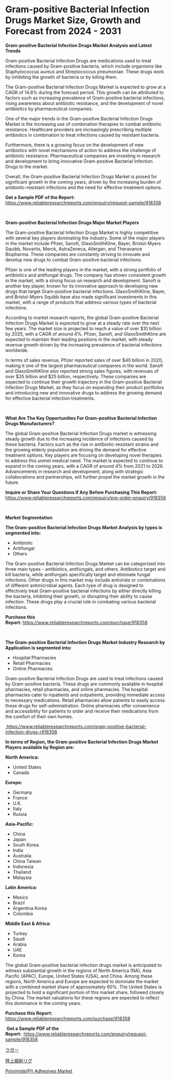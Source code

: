 <p><h1>Gram-positive Bacterial Infection Drugs Market Size, Growth and Forecast from 2024 - 2031</h1></p><p><strong>Gram-positive Bacterial Infection Drugs Market Analysis and Latest Trends</strong></p>
<p><p>Gram-positive Bacterial Infection Drugs are medications used to treat infections caused by Gram-positive bacteria, which include organisms like Staphylococcus aureus and Streptococcus pneumoniae. These drugs work by inhibiting the growth of bacteria or by killing them.</p><p>The Gram-positive Bacterial Infection Drugs Market is expected to grow at a CAGR of 14.8% during the forecast period. This growth can be attributed to factors such as increasing prevalence of Gram-positive bacterial infections, rising awareness about antibiotic resistance, and the development of novel antibiotics by pharmaceutical companies.</p><p>One of the major trends in the Gram-positive Bacterial Infection Drugs Market is the increasing use of combination therapies to combat antibiotic resistance. Healthcare providers are increasingly prescribing multiple antibiotics in combination to treat infections caused by resistant bacteria.</p><p>Furthermore, there is a growing focus on the development of new antibiotics with novel mechanisms of action to address the challenge of antibiotic resistance. Pharmaceutical companies are investing in research and development to bring innovative Gram-positive Bacterial Infection Drugs to the market.</p><p>Overall, the Gram-positive Bacterial Infection Drugs Market is poised for significant growth in the coming years, driven by the increasing burden of antibiotic-resistant infections and the need for effective treatment options.</p></p>
<p><strong>Get a Sample PDF of the Report:&nbsp;</strong> <a href="https://www.reliableresearchreports.com/enquiry/request-sample/918358">https://www.reliableresearchreports.com/enquiry/request-sample/918358</a></p>
<p>&nbsp;</p>
<p><strong>Gram-positive Bacterial Infection Drugs Major Market Players</strong></p>
<p><p>The Gram-positive Bacterial Infection Drugs Market is highly competitive with several key players dominating the industry. Some of the major players in the market include Pfizer, Sanofi, GlaxoSmithKline, Bayer, Bristol-Myers Squibb, Novartis, Merck, AstraZeneca, Allergan, and Theravance Biopharma. These companies are constantly striving to innovate and develop new drugs to combat Gram-positive bacterial infections.</p><p>Pfizer is one of the leading players in the market, with a strong portfolio of antibiotics and antifungal drugs. The company has shown consistent growth in the market, with a strong focus on research and development. Sanofi is another key player, known for its innovative approach to developing new drugs that target Gram-positive bacterial infections. GlaxoSmithKline, Bayer, and Bristol-Myers Squibb have also made significant investments in this market, with a range of products that address various types of bacterial infections.</p><p>According to market research reports, the global Gram-positive Bacterial Infection Drugs Market is expected to grow at a steady rate over the next few years. The market size is projected to reach a value of over $10 billion by 2025, with a CAGR of around 4%. Pfizer, Sanofi, and GlaxoSmithKline are expected to maintain their leading positions in the market, with steady revenue growth driven by the increasing prevalence of bacterial infections worldwide.</p><p>In terms of sales revenue, Pfizer reported sales of over $40 billion in 2020, making it one of the largest pharmaceutical companies in the world. Sanofi and GlaxoSmithKline also reported strong sales figures, with revenues of over $35 billion and $25 billion, respectively. These companies are expected to continue their growth trajectory in the Gram-positive Bacterial Infection Drugs Market, as they focus on expanding their product portfolios and introducing new and innovative drugs to address the growing demand for effective bacterial infection treatments.</p></p>
<p>&nbsp;</p>
<p><strong>What Are The Key Opportunities For Gram-positive Bacterial Infection Drugs Manufacturers?</strong></p>
<p><p>The global Gram-positive Bacterial Infection Drugs market is witnessing steady growth due to the increasing incidence of infections caused by these bacteria. Factors such as the rise in antibiotic-resistant strains and the growing elderly population are driving the demand for effective treatment options. Key players are focusing on developing novel therapies to address this unmet medical need. The market is expected to continue to expand in the coming years, with a CAGR of around 4% from 2021 to 2026. Advancements in research and development, along with strategic collaborations and partnerships, will further propel the market growth in the future.</p></p>
<p><strong>Inquire or Share Your Questions If Any Before Purchasing This Report:</strong> <a href="https://www.reliableresearchreports.com/enquiry/pre-order-enquiry/918358">https://www.reliableresearchreports.com/enquiry/pre-order-enquiry/918358</a></p>
<p>&nbsp;</p>
<p><strong>Market Segmentation</strong></p>
<p><strong>The Gram-positive Bacterial Infection Drugs Market Analysis by types is segmented into:</strong></p>
<p><ul><li>Antibiotic</li><li>Antifungal</li><li>Others</li></ul></p>
<p><p>The Gram-positive Bacterial Infection Drugs Market can be categorized into three main types - antibiotics, antifungals, and others. Antibiotics target and kill bacteria, while antifungals specifically target and eliminate fungal infections. Other drugs in this market may include antivirals or combinations of different antimicrobial agents. Each type of drug is designed to effectively treat Gram-positive bacterial infections by either directly killing the bacteria, inhibiting their growth, or disrupting their ability to cause infection. These drugs play a crucial role in combating various bacterial infections.</p></p>
<p><strong>Purchase this Report:&nbsp;</strong><a href="https://www.reliableresearchreports.com/purchase/918358">https://www.reliableresearchreports.com/purchase/918358</a></p>
<p>&nbsp;</p>
<p><strong>The Gram-positive Bacterial Infection Drugs Market Industry Research by Application is segmented into:</strong></p>
<p><ul><li>Hospital Pharmacies</li><li>Retail Pharmacies</li><li>Online Pharmacies</li></ul></p>
<p><p>Gram-positive Bacterial Infection Drugs are used to treat infections caused by Gram-positive bacteria. These drugs are commonly available in hospital pharmacies, retail pharmacies, and online pharmacies. The hospital pharmacies cater to inpatients and outpatients, providing immediate access to necessary medications. Retail pharmacies allow patients to easily access these drugs for self-administration. Online pharmacies offer convenience and accessibility for patients to order and receive their medications from the comfort of their own homes.</p></p>
<p><a href="https://www.reliableresearchreports.com/gram-positive-bacterial-infection-drugs-r918358">&nbsp;https://www.reliableresearchreports.com/gram-positive-bacterial-infection-drugs-r918358</a></p>
<p><strong>In terms of Region, the Gram-positive Bacterial Infection Drugs Market Players available by Region are:</strong></p>
<p>
    <p> <strong> North America: </strong>
        <ul>
            <li>United States</li>
            <li>Canada</li>
        </ul>
        </p> 
    <p> <strong> Europe: </strong>
        <ul>
            <li>Germany</li>
            <li>France</li>
            <li>U.K.</li>
            <li>Italy</li>
            <li>Russia</li>
        </ul>
        </p> 
    <p> <strong> Asia-Pacific: </strong>
        <ul>
            <li>China</li>
            <li>Japan</li>
            <li>South Korea</li>
            <li>India</li>
            <li>Australia</li>
            <li>China Taiwan</li>
            <li>Indonesia</li>
            <li>Thailand</li>
            <li>Malaysia</li>
        </ul>
        </p> 
    <p> <strong> Latin America: </strong>
        <ul>
            <li>Mexico</li>
            <li>Brazil</li>
            <li>Argentina Korea</li>
            <li>Colombia</li>
        </ul>
        </p> 
    <p> <strong> Middle East & Africa: </strong>
        <ul>
            <li>Turkey</li>
            <li>Saudi</li>
            <li>Arabia</li>
            <li>UAE</li>
            <li>Korea</li>
        </ul>
    </p>
    </p>
<p><p>The global Gram-positive bacterial infection drugs market is anticipated to witness substantial growth in the regions of North America (NA), Asia Pacific (APAC), Europe, United States (USA), and China. Among these regions, North America and Europe are expected to dominate the market with a combined market share of approximately 60%. The United States is projected to hold a significant portion of this market share, followed closely by China. The market valuations for these regions are expected to reflect this dominance in the coming years.</p></p>
<p><strong>Purchase this Report: </strong><a href="https://www.reliableresearchreports.com/purchase/918358">https://www.reliableresearchreports.com/purchase/918358</a></p>
<p>&nbsp;<strong>Get a Sample PDF of the Report:&nbsp;&nbsp;</strong><a href="https://www.reliableresearchreports.com/enquiry/request-sample/918358">https://www.reliableresearchreports.com/enquiry/request-sample/918358</a></p>
<p><strong></strong></p>
<p><p><a href="https://github.com/tanyaali3/Market-Research-Report-List-1/blob/main/369386247441.md">ラガー</a></p><p><a href="https://github.com/DwightHuels1/Market-Research-Report-List-1/blob/main/939525547442.md">陸上掘削リグ</a></p><p><a href="https://issuu.com/reportprime-2/docs/polyimidepi-adhesives-market-size-2030.pptx">Polyimide(PI) Adhesives Market</a></p></p>